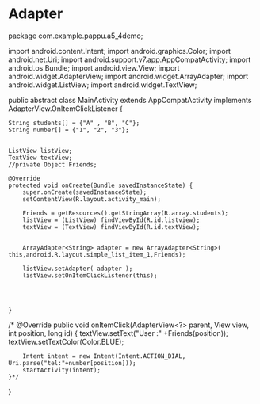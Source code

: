 # Adapter
package com.example.pappu.a5_4demo;

import android.content.Intent;
import android.graphics.Color;
import android.net.Uri;
import android.support.v7.app.AppCompatActivity;
import android.os.Bundle;
import android.view.View;
import android.widget.AdapterView;
import android.widget.ArrayAdapter;
import android.widget.ListView;
import android.widget.TextView;

public abstract class MainActivity extends AppCompatActivity implements AdapterView.OnItemClickListener {

    String students[] = {"A" , "B", "C"};
    String number[] = {"1", "2", "3"};


    ListView listView;
    TextView textView;
    //private Object Friends;

    @Override
    protected void onCreate(Bundle savedInstanceState) {
        super.onCreate(savedInstanceState);
        setContentView(R.layout.activity_main);

        Friends = getResources().getStringArray(R.array.students);
        listView = (ListView) findViewById(R.id.listview);
        textView = (TextView) findViewById(R.id.textView);


        ArrayAdapter<String> adapter = new ArrayAdapter<String>( this,android.R.layout.simple_list_item_1,Friends);

        listView.setAdapter( adapter );
        listView.setOnItemClickListener(this);


        

    }
/*
    @Override
    public void onItemClick(AdapterView<?> parent, View view, int position, long id) {
        textView.setText("User :" +Friends(position));
        textView.setTextColor(Color.BLUE);

        Intent intent = new Intent(Intent.ACTION_DIAL, Uri.parse("tel:"+number[position]));
        startActivity(intent);
    }*/
}

